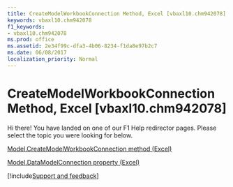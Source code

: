```yaml
---
title: CreateModelWorkbookConnection Method, Excel [vbaxl10.chm942078]
keywords: vbaxl10.chm942078
f1_keywords:
- vbaxl10.chm942078
ms.prod: office
ms.assetid: 2e34f99c-dfa3-4b06-8234-f1da8e97b2c7
ms.date: 06/08/2017
localization_priority: Normal
---
```



# CreateModelWorkbookConnection Method, Excel [vbaxl10.chm942078]

Hi there! You have landed on one of our F1 Help redirector pages. Please select the topic you were looking for below.

[Model.CreateModelWorkbookConnection method (Excel)](https://msdn.microsoft.com/library/cd8c35e6-91ee-5d46-cc98-199b8916ecdd%28Office.15%29.aspx)

[Model.DataModelConnection property (Excel)](https://msdn.microsoft.com/library/07143535-fb4f-6c66-a31c-c0613ce4c3cd%28Office.15%29.aspx)

[!include[Support and feedback](~/includes/feedback-boilerplate.md)]